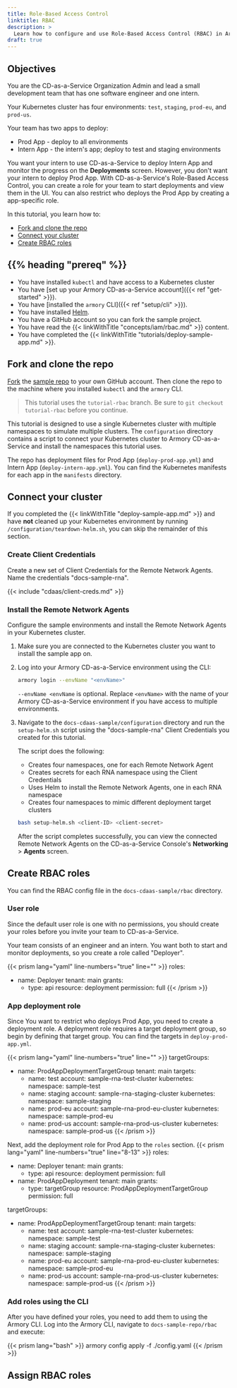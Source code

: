 ```yaml
---
title: Role-Based Access Control
linktitle: RBAC
description: >
  Learn how to configure and use Role-Based Access Control (RBAC) in Armory Continuous Deployment-as-a-Service.
draft: true
---
```


<!-- THIS IS A DRAFT! HUGO DOES NOT COMPILE DRAFTS. I'M LEAVING THIS HERE FOR WHEN TARGET GROUPS ARE DONE -->

## Objectives

You are the CD-as-a-Service Organization Admin and lead a small development team that has one software engineer and one intern.

Your Kubernetes cluster has four environments: `test`, `staging`, `prod-eu`, and `prod-us`.  

Your team has two apps to deploy:

* Prod App - deploy to all environments
* Intern App - the intern's app; deploy to test and staging environments

You want your intern to use CD-as-a-Service to deploy Intern App and monitor the progress on the **Deployments** screen. However, you don't want your intern to deploy Prod App. With CD-as-a-Service's Role-Based Access Control, you can create a role for your team to start deployments and view them in the UI. You can also restrict who deploys the Prod App by creating a app-specific role.

In this tutorial, you learn how to:

* [Fork and clone the repo](#fork-and-clone-the-repo)
* [Connect your cluster](#connect-your-cluster)
* [Create RBAC roles](#create-rbac-roles)


## {{% heading "prereq" %}}

* You have installed `kubectl` and have access to a Kubernetes cluster
* You have [set up your Armory CD-as-a-Service account]({{< ref "get-started" >}}).
* You have [installed the `armory` CLI]({{< ref "setup/cli" >}}).
* You have installed [Helm](https://helm.sh/docs/intro/install/).
* You have a GitHub account so you can fork the sample project.
* You have read the {{< linkWithTitle "concepts/iam/rbac.md" >}} content.
* You have completed the  {{< linkWithTitle "tutorials/deploy-sample-app.md" >}}.

## Fork and clone the repo

[Fork](https://docs.github.com/en/get-started/quickstart/fork-a-repo) the  [sample repo](https://github.com/armory/docs-cdaas-sample) to your own GitHub account. Then clone the repo to the machine where you installed `kubectl` and the `armory` CLI.

>This tutorial uses the `tutorial-rbac` branch. Be sure to `git checkout tutorial-rbac` before you continue.

This tutorial is designed to use a single Kubernetes cluster with multiple namespaces to simulate multiple clusters. The `configuration` directory contains a script to connect your Kubernetes cluster to Armory CD-as-a-Service and install the namespaces this tutorial uses.

The repo has deployment files for Prod App (`deploy-prod-app.yml`) and Intern App (`deploy-intern-app.yml`). You can find the Kubernetes manifests for each app in the `manifests` directory.

## Connect your cluster

If you completed the {{< linkWithTitle "deploy-sample-app.md" >}} and have **not** cleaned up your Kubernetes environment by running `/configuration/teardown-helm.sh`, you can skip the remainder of this section.

### Create Client Credentials

Create a new set of Client Credentials for the Remote Network Agents. Name the credentials "docs-sample-rna".

{{< include "cdaas/client-creds.md" >}}

### Install the Remote Network Agents

Configure the sample environments and install the Remote Network Agents in your Kubernetes cluster.

1. Make sure you are connected to the Kubernetes cluster you want to install the sample app on.
1. Log into your Armory CD-as-a-Service environment using the CLI:

   ```bash
   armory login --envName "<envName>"
   ```

   `--envName <envName` is optional. Replace `<envName>` with the name of your Armory CD-as-a-Service environment if you have access to multiple environments.

1. Navigate to the `docs-cdaas-sample/configuration` directory and run the `setup-helm.sh` script using the "docs-sample-rna" Client Credentials you created for this tutorial.

   The script does the following:

      - Creates four namespaces, one for each Remote Network Agent
      - Creates secrets for each RNA namespace using the Client Credentials
      - Uses Helm to install the Remote Network Agents, one in each RNA namespace
      - Creates four namespaces to mimic different deployment target clusters

   ```bash
   bash setup-helm.sh <client-ID> <client-secret>
   ```

   After the script completes successfully, you can view the connected Remote Network Agents on the CD-as-a-Service Console's **Networking** > **Agents** screen.

## Create RBAC roles

You can find the RBAC config file in the `docs-cdaas-sample/rbac` directory.

### User role

Since the default user role is one with no permissions, you should create your roles before you invite your team to CD-as-a-Service.

Your team consists of an engineer and an intern. You want both to start and monitor deployments, so you create a role called "Deployer".

{{< prism lang="yaml" line-numbers="true" line="" >}}
roles:
  - name: Deployer
    tenant: main
    grants:
      - type: api
        resource: deployment
        permission: full
{{< /prism >}}

### App deployment role

Since You want to restrict who deploys Prod App, you need to create a deployment role. A deployment role requires a target deployment group, so begin by defining that target group. You can find the targets in `deploy-prod-app.yml`.

{{< prism lang="yaml" line-numbers="true" line="" >}}
targetGroups:
  - name: ProdAppDeploymentTargetGroup
    tenant: main
    targets:
      - name: test
        account: sample-rna-test-cluster
        kubernetes:
          namespace: sample-test
      - name: staging
        account: sample-rna-staging-cluster
        kubernetes:
          namespace: sample-staging
      - name: prod-eu
        account: sample-rna-prod-eu-cluster
        kubernetes:
          namespace: sample-prod-eu
      - name: prod-us
        account: sample-rna-prod-us-cluster
        kubernetes:
          namespace: sample-prod-us
{{< /prism >}}

Next, add the deployment role for Prod App to the `roles` section.
{{< prism lang="yaml" line-numbers="true" line="8-13" >}}
roles:
  - name: Deployer
    tenant: main
    grants:
      - type: api
        resource: deployment
        permission: full
  - name: ProdAppDeployment
    tenant: main
    grants:
      - type: targetGroup
        resource: ProdAppDeploymentTargetGroup
        permission: full

targetGroups:
  - name: ProdAppDeploymentTargetGroup
    tenant: main
    targets:
      - name: test
        account: sample-rna-test-cluster
        kubernetes:
          namespace: sample-test
      - name: staging
        account: sample-rna-staging-cluster
        kubernetes:
          namespace: sample-staging
      - name: prod-eu
        account: sample-rna-prod-eu-cluster
        kubernetes:
          namespace: sample-prod-eu
      - name: prod-us
        account: sample-rna-prod-us-cluster
        kubernetes:
          namespace: sample-prod-us
{{< /prism >}}

### Add roles using the CLI

After you have defined your roles, you need to add them to using the Armory CLI. Log into the Armory CLI, navigate to `docs-sample-repo/rbac` and execute:

{{< prism lang="bash" >}}
armory config apply -f ./config.yaml
{{< /prism >}}

## Assign RBAC roles
